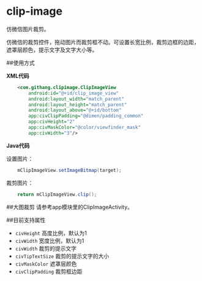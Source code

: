 # clip-image

仿微信图片裁剪。

仿微信的裁剪控件，拖动图片而裁剪框不动。可设置长宽比例，裁剪边框的边距，遮罩层颜色，提示文字及文字大小等。

##使用方式

**XML代码**

```xml
    <com.githang.clipimage.ClipImageView
        android:id="@+id/clip_image_view"
        android:layout_width="match_parent"
        android:layout_height="match_parent"
        android:layout_above="@+id/bottom"
        app:civClipPadding="@dimen/padding_common"
        app:civHeight="2"
        app:civMaskColor="@color/viewfinder_mask"
        app:civWidth="3"/>
```

**Java代码**

设置图片：

```java
    mClipImageView.setImageBitmap(target);
```

裁剪图片：

```java
    return mClipImageView.clip();
```

##大图裁剪
请参考app模块里的ClipImageActivity。

##目前支持属性

- `civHeight` 高度比例，默认为1
- `civWidth` 宽度比例，默认为1
- `civWidth` 裁剪的提示文字
- `civTipTextSize` 裁剪的提示文字的大小
- `civMaskColor` 遮罩层颜色
- `civClipPadding` 裁剪框边距
